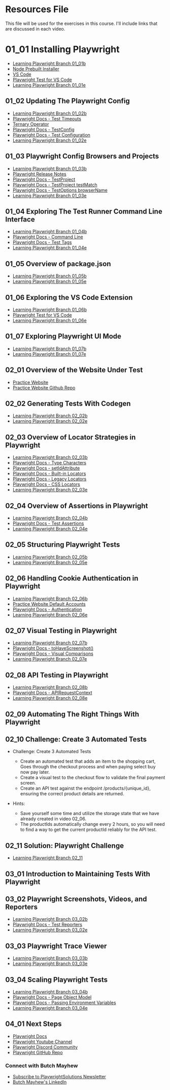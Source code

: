 # Resources File

This file will be used for the exercises in this course. I'll include links that are discussed in each video.

# 01_01 Installing Playwright

- [Learning Playwright Branch 01_01b](https://github.com/LinkedInLearning/learning-playwright-5911873/tree/01_01b)
- [Node Prebuilt Installer](https://nodejs.org/en/download/prebuilt-installer/)
- [VS Code](https://code.visualstudio.com/)
- [Playwright Test for VS Code](https://marketplace.visualstudio.com/items?itemName=ms-playwright.playwright)
- [Learning Playwright Branch 01_01e](https://github.com/LinkedInLearning/learning-playwright-5911873/tree/01_01e)

## 01_02 Updating The Playwright Config

- [Learning Playwright Branch 01_02b](https://github.com/LinkedInLearning/learning-playwright-5911873/tree/01_02b)
- [Playwright Docs - Test Timeouts](https://playwright.dev/docs/test-timeouts)
- [Ternary Operator](https://developer.mozilla.org/en-US/docs/Web/JavaScript/Reference/Operators/Conditional_operator)
- [Playwright Docs - TestConfig](https://playwright.dev/docs/api/class-testconfig)
- [Playwright Docs - Test Configuration](https://playwright.dev/docs/test-configuration)
- [Learning Playwright Branch 01_02e](https://github.com/LinkedInLearning/learning-playwright-5911873/tree/01_02e)

## 01_03 Playwright Config Browsers and Projects

- [Learning Playwright Branch 01_03b](https://github.com/LinkedInLearning/learning-playwright-5911873/tree/01_03b)
- [Playwright Release Notes](https://playwright.dev/docs/release-notes#browser-versions)
- [Playwright Docs - TestProject](https://playwright.dev/docs/api/class-testproject)
- [Playwright Docs - TestProject testMatch](https://playwright.dev/docs/api/class-testproject#test-project-test-match)
- [Playwright Docs - TestOptions browserName](https://playwright.dev/docs/api/class-testoptions#test-options-browser-name)
- [Learning Playwright Branch 01_03e](https://github.com/LinkedInLearning/learning-playwright-5911873/tree/01_03e)

## 01_04 Exploring The Test Runner Command Line Interface

- [Learning Playwright Branch 01_04b](https://github.com/LinkedInLearning/learning-playwright-5911873/tree/01_04b)
- [Playwright Docs - Command Line](https://playwright.dev/docs/test-cli)
- [Playwright Docs - Test Tags](https://playwright.dev/docs/test-annotations#tag-tests)
- [Learning Playwright Branch 01_04e](https://github.com/LinkedInLearning/learning-playwright-5911873/tree/01_04e)

## 01_05 Overview of package.json

- [Learning Playwright Branch 01_05b](https://github.com/LinkedInLearning/learning-playwright-5911873/tree/01_05b)
- [Learning Playwright Branch 01_05e](https://github.com/LinkedInLearning/learning-playwright-5911873/tree/01_05e)

## 01_06 Exploring the VS Code Extension

- [Learning Playwright Branch 01_06b](https://github.com/LinkedInLearning/learning-playwright-5911873/tree/01_06b)
- [Playwright Test for VS Code](https://marketplace.visualstudio.com/items?itemName=ms-playwright.playwright)
- [Learning Playwright Branch 01_06e](https://github.com/LinkedInLearning/learning-playwright-5911873/tree/01_06e)

## 01_07 Exploring Playwright UI Mode

- [Learning Playwright Branch 01_07b](https://github.com/LinkedInLearning/learning-playwright-5911873/tree/01_07b)
- [Learning Playwright Branch 01_07e](https://github.com/LinkedInLearning/learning-playwright-5911873/tree/01_07e)

## 02_01 Overview of the Website Under Test

- [Practice Website](https://practicesoftwaretesting.com/)
- [Practice Website Github Repo](https://github.com/testsmith-io/practice-software-testing)

## 02_02 Generating Tests With Codegen

- [Learning Playwright Branch 02_02b](https://github.com/LinkedInLearning/learning-playwright-5911873/tree/02_02b)
- [Learning Playwright Branch 02_02e](https://github.com/LinkedInLearning/learning-playwright-5911873/tree/02_02e)

## 02_03 Overview of Locator Strategies in Playwright

- [Learning Playwright Branch 02_03b](https://github.com/LinkedInLearning/learning-playwright-5911873/tree/02_03b)
- [Playwright Docs - Type Characters](https://playwright.dev/docs/input#type-characters)
- [Playwright Docs - setIdAttribute](https://playwright.dev/docs/locators#set-a-custom-test-id-attribute)
- [Playwright Docs - Built-in Locators](https://playwright.dev/docs/locators)
- [Playwright Docs - Legacy Locators](https://playwright.dev/docs/other-locators)
- [Playwright Docs - CSS Locators](https://playwright.dev/docs/other-locators#css-matching-by-text)
- [Learning Playwright Branch 02_03e](https://github.com/LinkedInLearning/learning-playwright-5911873/tree/02_03e)

## 02_04 Overview of Assertions in Playwright

- [Learning Playwright Branch 02_04b](https://github.com/LinkedInLearning/learning-playwright-5911873/tree/02_04b)
- [Playwright Docs - Test Assertions](https://playwright.dev/docs/test-assertions)
- [Learning Playwright Branch 02_04e](https://github.com/LinkedInLearning/learning-playwright-5911873/tree/02_04e)

## 02_05 Structuring Playwright Tests

- [Learning Playwright Branch 02_05b](https://github.com/LinkedInLearning/learning-playwright-5911873/tree/02_05b)
- [Learning Playwright Branch 02_05e](https://github.com/LinkedInLearning/learning-playwright-5911873/tree/02_05e)

## 02_06 Handling Cookie Authentication in Playwright

- [Learning Playwright Branch 02_06b](https://github.com/LinkedInLearning/learning-playwright-5911873/tree/02_06b)
- [Practice Website Default Accounts](https://github.com/testsmith-io/practice-software-testing?tab=readme-ov-file#default-accounts)
- [Playwright Docs - Authentication](https://playwright.dev/docs/auth)
- [Learning Playwright Branch 02_06e](https://github.com/LinkedInLearning/learning-playwright-5911873/tree/02_06e)

## 02_07 Visual Testing in Playwright

- [Learning Playwright Branch 02_07b](https://github.com/LinkedInLearning/learning-playwright-5911873/tree/02_07b)
- [Playwright Docs - toHaveScreenshot()](https://playwright.dev/docs/next/api/class-pageassertions#page-assertions-to-have-screenshot-1)
- [Playwright Docs - Visual Comparisons](https://playwright.dev/docs/test-snapshots)
- [Learning Playwright Branch 02_07e](https://github.com/LinkedInLearning/learning-playwright-5911873/tree/02_07e)

## 02_08 API Testing in Playwright

- [Learning Playwright Branch 02_08b](https://github.com/LinkedInLearning/learning-playwright-5911873/tree/02_08b)
- [Playwright Docs - APIRequestContext](https://playwright.dev/docs/api/class-apirequestcontext)
- [Learning Playwright Branch 02_08e](https://github.com/LinkedInLearning/learning-playwright-5911873/tree/02_08e)

## 02_09 Automating The Right Things With Playwright

## 02_10 Challenge: Create 3 Automated Tests

- Challenge: Create 3 Automated Tests

  - Create an automated test that adds an item to the shopping cart, Goes through the checkout process and when paying select buy now pay later.
  - Create a visual test to the checkout flow to validate the final payment screen.
  - Create an API test against the endpoint /products/{unique_id}, ensuring the correct product details are returned.

- Hints:
  - Save yourself some time and utilize the storage state that we have already created in video 02_06.
  - The productIds automatically change every 2 hours, so you will need to find a way to get the current productId reliably for the API test.

## 02_11 Solution: Playwright Challenge

- [Learning Playwright Branch 02_11](https://github.com/LinkedInLearning/learning-playwright-5911873/tree/02_11)

## 03_01 Introduction to Maintaining Tests With Playwright

## 03_02 Playwright Screenshots, Videos, and Reporters

- [Learning Playwright Branch 03_02b](https://github.com/LinkedInLearning/learning-playwright-5911873/tree/03_02b)
- [Playwright Docs - Test Reporters](https://playwright.dev/docs/test-reporters)
- [Learning Playwright Branch 03_02e](https://github.com/LinkedInLearning/learning-playwright-5911873/tree/03_02e)

## 03_03 Playwright Trace Viewer

- [Learning Playwright Branch 03_03b](https://github.com/LinkedInLearning/learning-playwright-5911873/tree/03_03b)
- [Learning Playwright Branch 03_03e](https://github.com/LinkedInLearning/learning-playwright-5911873/tree/03_03e)

## 03_04 Scaling Playwright Tests

- [Learning Playwright Branch 03_04b](https://github.com/LinkedInLearning/learning-playwright-5911873/tree/03_04b)
- [Playwright Docs - Page Object Model](https://playwright.dev/docs/pom)
- [Playwright Docs - Passing Environment Variables](https://playwright.dev/docs/test-parameterize#passing-environment-variables)
- [Learning Playwright Branch 03_04e](https://github.com/LinkedInLearning/learning-playwright-5911873/tree/03_04e)

## 04_01 Next Steps

- [Playwright Docs](https://playwright.dev/docs/intro)
- [Playwright Youtube Channel](https://www.youtube.com/@Playwrightdev/featured)
- [Playwright Discord Community](https://discord.com/servers/playwright-807756831384403968)
- [Playwright GitHub Repo](https://github.com/microsoft/playwright)

### Connect with Butch Mayhew

- [Subscribe to PlaywrightSolutions Newsletter](https://playwrightsolutions.com)
- [Butch Mayhew's LinkedIn](https://www.linkedin.com/in/butchmayhew/)
